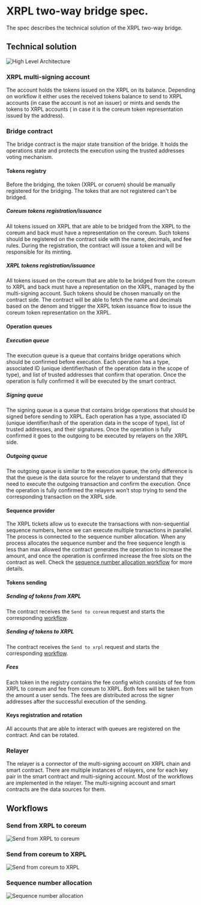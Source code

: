 # XRPL two-way bridge spec.

The spec describes the technical solution of the XRPL two-way bridge.

## Technical solution

![High Level Architecture](./img/hl-arch.png)

### XRPL multi-signing account

The account holds the tokens issued on the XRPL on its balance. Depending on workflow it either uses the received tokens
balance to send to XRPL accounts (in case the account is not an issuer) or mints and sends the tokens to XRPL accounts (
in case it is the coreum token representation issued by the address).

### Bridge contract

The bridge contract is the major state transition of the bridge. It holds the operations state and protects the
execution using the trusted addresses voting mechanism.

#### Tokens registry

Before the bridging, the token (XRPL or coruem) should be manually registered for the bridging. The tokes that are not
registered can't be bridged.

##### Coreum tokens registration/issuance

All tokens issued on XRPL that are able to be bridged from the XRPL to the coreum and back must have a representation on
the coreum. Such tokens should be registered on the contract side with the name, decimals, and fee rules. During the
registration, the contract will issue a token and will be responsible for its minting.

##### XRPL tokens registration/issuance

All tokens issued on the coreum that are able to be bridged from the coreum to XRPL and back must have a representation
on the XRPL, managed by the multi-signing account. Such tokens should be chosen manually on the contract side. The
contract will be able to fetch the name and decimals based on the denom and trigger the XRPL token issuance flow to
issue the coreum token representation on the XRPL.

#### Operation queues

##### Execution queue

The execution queue is a queue that contains bridge operations which should be confirmed before execution. Each
operation has a type, associated ID (unique identifier/hash of the operation data in the scope of type), and list of
trusted addresses that confirm that operation. Once the operation is fully confirmed it will be executed by the smart
contract.

##### Signing queue

The signing queue is a queue that contains bridge operations that should be signed before sending to XRPL. Each
operation has a type, associated ID (unique identifier/hash of the operation data in the scope of type), list of trusted
addresses, and their signatures. Once the operation is fully confirmed it goes to the outgoing to be executed by
relayers on the XRPL side.

##### Outgoing queue

The outgoing queue is similar to the execution queue, the only difference is that the queue is the data source for the
relayer to understand that they need to execute the outgoing transaction and confirm the execution. Once the operation
is fully confirmed the relayers won’t stop trying to send the corresponding transaction on the XRPL side.

#### Sequence provider

The XRPL tickets allow us to execute the transactions with non-sequential sequence numbers, hence we can execute
multiple transactions in parallel. The process is connected to the sequence number allocation. When any process
allocates the sequence number and the free sequence length is less than max allowed the contract generates the operation
to increase the amount, and once the operation is confirmed increase the free slots on the contract as well. Check the
[sequence number allocation workflow](#sequence-number-allocation) for more details.

#### Tokens sending

##### Sending of tokens from XRPL

The contract receives the `Send to coreum` request and starts the corresponding [workflow](#send-from-xrpl-to-coreum).

##### Sending of tokens to XRPL

The contract receives the `Send to xrpl` request and starts the corresponding [workflow](#send-from-coreum-to-xrpl).

##### Fees

Each token in the registry contains the fee config which consists of fee from XRPL to coreum and fee from coreum to
XRPL. Both fees will be taken from the amount a user sends. The fees are distributed across the signer addresses after
the successful execution of the sending.

#### Keys registration and rotation

All accounts that are able to interact with queues are registered on the contract. And can be rotated.

### Relayer

The relayer is a connector of the multi-signing account on XRPL chain and smart contract. There are multiple instances
of relayers, one for each key pair in the smart contract and multi-signing account. Most of the workflows are
implemented in the relayer. The multi-signing account and smart contracts are the data sources for them.

## Workflows

<!-- Source: https://app.diagrams.net/#G1wo-tO72N9Iww-iASw0DEk3NgA9-XQ93g -->

### Send from XRPL to coreum

![Send from XRPL to coreum](./img/send-from-XRPL-to-coreum.png)

### Send from coreum to XRPL

![Send from coreum to XRPL ](./img/send-from-coreum-to-XRPL.png)

### Sequence number allocation

![Sequence number allocation](./img/sequence-number-allocation.png)








